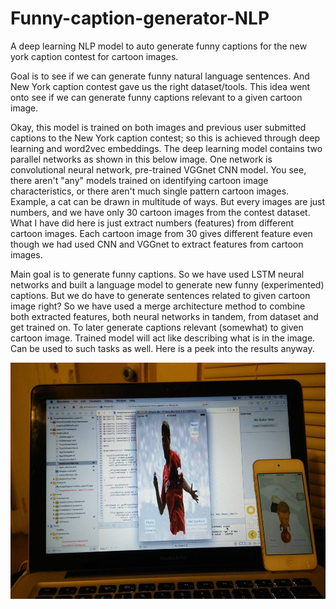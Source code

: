 # Funny-caption-generator-NLP
A deep learning NLP model to auto generate funny captions for the new york caption contest for cartoon images.

Goal is to see if we can generate funny natural language sentences. And New York caption contest gave us the right dataset/tools. This idea went onto see if we can generate funny captions relevant to a given cartoon image. 

Okay, this model is trained on both images and previous user submitted captions to the New York caption contest; so this is achieved through deep learning and word2vec embeddings. The deep learning model contains two parallel networks as shown in this below image. One network is convolutional neural network, pre-trained VGGnet CNN model. You see, there aren't "any" models trained on identifying cartoon image characteristics, or there aren't much single pattern cartoon images. Example, a cat can be drawn in multitude of ways. 
      But every images are just numbers, and we have only 30 cartoon images from the contest dataset. What I have did here is just extract numbers (features) from different cartoon images. Each cartoon image from 30 gives different feature even though we had used CNN and VGGnet to extract features from cartoon images. 
      
Main goal is to generate funny captions. So we have used LSTM neural networks and built a language model to generate new funny (experimented) captions. 
      But we do have to generate sentences related to given cartoon image right? So we have used a merge architecture method to combine both extracted features, both neural networks in tandem, from dataset and get trained on. To later generate captions relevant (somewhat) to given cartoon image. Trained model will act like describing what is in the image. Can be used to such tasks as well. Here is a peek into the results anyway.

  ![alt text](https://github.com/RajeshThevar/Skin-Lesion-segmentation-iOS-app/blob/master/xcode.jpg)
